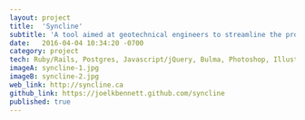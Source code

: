 ```yaml
---
layout: project
title:  'Syncline'
subtitle: 'A tool aimed at geotechnical engineers to streamline the process of collecting, reviewing and approving site investigation information.'
date:   2016-04-04 10:34:20 -0700
category: project
tech: Ruby/Rails, Postgres, Javascript/jQuery, Bulma, Photoshop, Illustrator
imageA: syncline-1.jpg
imageB: syncline-2.jpg
web_link: http://syncline.ca
github_link: https://joelkbennett.github.com/syncline
published: true
---
```


